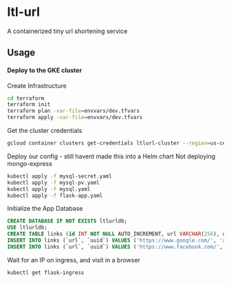 # ltl-url
A containerized tiny url shortening service

## Usage

#### Deploy to the GKE cluster

Create Infrastructure
```bash
cd terraform
terraform init
terraform plan -var-file=envvars/dev.tfvars
terraform apply -var-file=envvars/dev.tfvars
```

Get the cluster credentials
```bash
gcloud container clusters get-credentials ltlurl-cluster --region=us-central1-b
```

Deploy our config - still havent made this into a Helm chart
Not deploying mongo-express
```bash
kubectl apply -f mysql-secret.yaml
kubectl apply -f mysql-pv.yaml
kubectl apply -f mysql.yaml
kubectl apply -f flask-app.yaml
```

Initialize the App Database
```sql
CREATE DATABASE IF NOT EXISTS ltlurldb;
USE ltlurldb;
CREATE TABLE links (id INT NOT NULL AUTO_INCREMENT, url VARCHAR(256), uuid VARCHAR(6), PRIMARY KEY (id));
INSERT INTO links (`url`, `uuid`) VALUES ('https://www.google.com/', 'abcdef');
INSERT INTO links (`url`, `uuid`) VALUES ('https://www.facebook.com/', 'qwerty');
```

Wait for an IP on ingress, and visit in a browser
```bash
kubectl get flask-ingress
```


